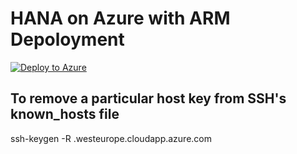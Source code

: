 # HANA on Azure with ARM Depoloyment

[![Deploy to Azure](http://azuredeploy.net/deploybutton.png)](https://portal.azure.com/#create/Microsoft.Template/uri/https%3A%2F%2Fraw.githubusercontent.com%2Fprasroy%2Fhanaonazurearm%2Fmaster%2Fazuredeploy.json)

## To remove a particular host key from SSH's known_hosts file
ssh-keygen -R <hostname>.westeurope.cloudapp.azure.com